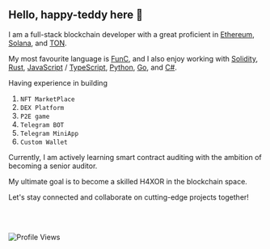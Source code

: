 ## Hello, happy-teddy here 👋

I am a full-stack blockchain developer with a great proficient in [Ethereum](https://ethereum.org/), [Solana](https://solana.com/), and [TON](https://ton.org/).

My most favourite language is [FunC](https://docs.ton.org/develop/func/overview), and I also enjoy working with [Solidity](https://soliditylang.org/), [Rust](https://www.rust-lang.org/), [JavaScript](https://developer.mozilla.org/en-US/docs/Web/JavaScript) / [TypeScript](https://www.typescriptlang.org/), [Python](https://www.python.org/), [Go](https://go.dev/), and [C#](https://dotnet.microsoft.com/languages/csharp).

Having experience in building

1. `NFT MarketPlace`
2. `DEX Platform`
3. `P2E game`
4. `Telegram BOT`
5. `Telegram MiniApp`
6. `Custom Wallet`

Currently, I am actively learning smart contract auditing with the ambition of becoming a senior auditor.

My ultimate goal is to become a skilled H4XOR in the blockchain space.

Let's stay connected and collaborate on cutting-edge projects together!

<br />
<!--
## 📊 Github stats

<p align="center">
<img src="https://github-profile-trophy.vercel.app/?username=happy-teddy&theme=radical&no-bg=true&no-frame=true&column=6" alt="happy-teddy" />
</p>
<p align="center">
<img align="center" src="https://github-readme-stats.vercel.app/api?username=happy-teddy&theme=dark&show_icons=true&count_private=true&hide_border=true" width="59%" alt="happy-teddy" />
<img align="center" src="https://github-readme-stats.vercel.app/api/top-langs/?username=happy-teddy&layout=compact&langs_count=6&theme=dark&hide_border=true" width="38%" alt="happy-teddy" />
</p>

<p align="center">
<img align="center" src="https://github-readme-streak-stats.herokuapp.com/?user=happy-teddy&theme=dark&hide_border=true" alt="happy-teddy" />
</p>

<!-- 
<p align="center">
<img src = "profile-3d-contrib/profile-night-rainbow.svg" alt="happy-teddy" />
</p>
-->

<!-- ## ⚡ Recent GitHub Activity -->

<!-- https://github.com/jamesgeorge007/github-activity-readme -->

<!--START_SECTION:activity-->
<!--END_SECTION:activity-->
<br />

![Profile Views](https://komarev.com/ghpvc/?username=happy-teddy)
